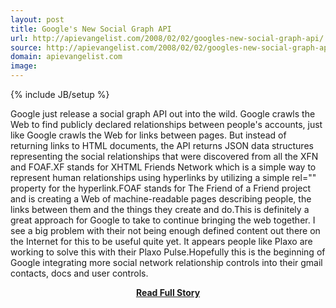 ```yaml
---
layout: post
title: Google's New Social Graph API
url: http://apievangelist.com/2008/02/02/googles-new-social-graph-api/
source: http://apievangelist.com/2008/02/02/googles-new-social-graph-api/
domain: apievangelist.com
image: 
---
```

{% include JB/setup %}<p>Google just release a social graph API out into the wild. Google crawls the Web to find publicly declared relationships between people's accounts, just like Google crawls the Web for links between pages. But instead of returning links to HTML documents, the API returns JSON data structures representing the social relationships that were discovered from all the XFN and FOAF.XF stands for XHTML Friends Network which is a simple way to represent human relationships using hyperlinks by utilizing a simple rel="" property for the hyperlink.FOAF stands for The Friend of a Friend project and is creating a Web of machine-readable pages describing people, the links between them and the things they create and do.This is definitely a great approach for Google to take to continue bringing the web together.  I see a big problem with their not being enough defined content out there on the Internet for this to be useful quite yet.  It appears people like Plaxo are working to solve this with their Plaxo Pulse.Hopefully this is the beginning of Google integrating more social network relationship controls into their gmail contacts, docs and user controls.</p>
<center><p><a href="http://apievangelist.com/2008/02/02/googles-new-social-graph-api/" style='padding:25px; font-sze:18px; font-weight: bold;'>Read Full Story</a></p></center>
